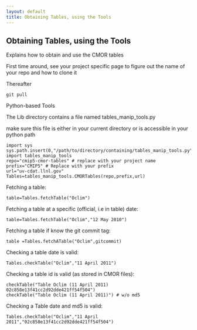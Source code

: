 ```yaml
---
layout: default
title: Obtaining Tables, using the Tools
---
```


##  Obtaining Tables, using the Tools

Explains how to obtain and use the CMOR tables

First time around, see your project specific page to figure out the name of your repo and how to clone it

Thereafter
    
    git pull

Python-based Tools

The Lib directory contains a file named tables_manip_tools.py

make sure this file is either in your current directory or is accessible in
your python path

    import sys
    sys.path.insert(0,"/path/to/directory/containing/tables_manip_tools.py")
    import tables_manip_tools
    repo="cmip5-cmor-tables" # replace with your project name
    prefix="CMIP5" # Replace with your prefix
    url="uv-cdat.llnl.gov"
    Tables=tables_manip_tools.CMORTables(repo,prefix,url)

Fetching a table:

    table=Tables.fetchTable("Oclim")

Fetching a table at a specific (official, i.e in table) date:

    table=Tables.fetchTable("Oclim","12 May 2010")

Fetching a table if know the git commit tag:

    table =Tables.fetchATable("Oclim",gitcommit)

Checking a table date is valid:

    Tables.checkTable("Oclim","11 April 2011")

Checking a table id is valid (as stored in CMOR files):

    checkTable("Table Oclim (11 April 2011) 02c858e13f41cc2d92dde421ff54f504")
    checkTable("Table Oclim (11 April 2011)") # w/o md5

Checking a Table date and md5 is valid:

    Tables.checkTable("Oclim","11 April 2011","02c858e13f41cc2d92dde421ff54f504")
